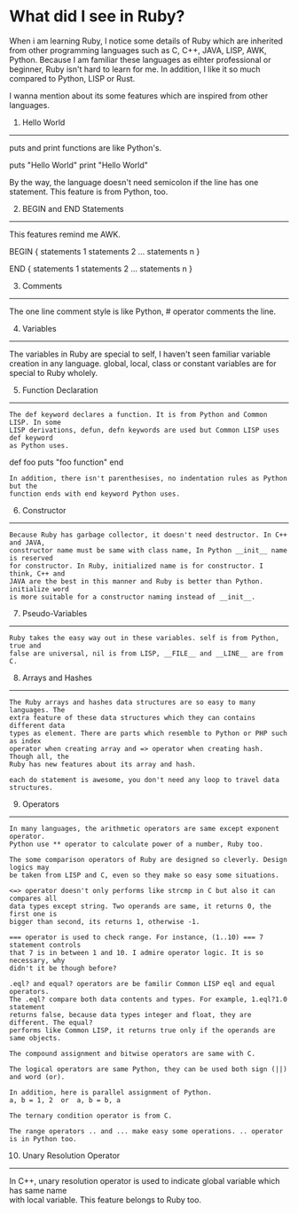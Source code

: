 What did I see in Ruby?
======================

 When i am learning Ruby, I notice some details of Ruby which are inherited from
other programming languages such as C, C++, JAVA, LISP, AWK, Python. Because I am
familiar these languages as eihter professional or beginner, Ruby isn't hard to
learn for me. In addition, I like it so much compared to Python, LISP or Rust.

 I wanna mention about its some features which are inspired from other languages.

 1. Hello World
 --------------
  puts and print functions are like Python's.
  
  puts "Hello World"
  print "Hello World"

  By the way, the language doesn't need semicolon if the line has one statement.
  This feature is from Python, too.

 2. BEGIN and END Statements
 ---------------------------
  This features remind me AWK.

  BEGIN {
    statements 1
    statements 2
		...
    statements n
  }

  END {
    statements 1
    statements 2
		...
    statements n
  }

 3. Comments
 -----------
  The one line comment style is like Python, # operator comments the line.
 
 4. Variables
 ------------
  The variables in Ruby are special to self, I haven't seen familiar variable
	creation in any language. global, local, class or constant variables are for
  special to Ruby wholely.

 5. Function Declaration
 -----------------------
	The def keyword declares a function. It is from Python and Common LISP. In some
	LISP derivations, defun, defn keywords are used but Common LISP uses def keyword
	as Python uses.

  def foo
 		 puts "foo function"
  end

	In addition, there isn't parenthesises, no indentation rules as Python but the
	function ends with end keyword Python uses.

 6. Constructor
 --------------
	Because Ruby has garbage collector, it doesn't need destructor. In C++ and JAVA,
	constructor name must be same with class name, In Python __init__ name is reserved
	for constructor. In Ruby, initialized name is for constructor. I think, C++ and 
	JAVA are the best in this manner and Ruby is better than Python. initialize word
	is more suitable for a constructor naming instead of __init__.
	  
 7. Pseudo-Variables
 -------------------
	Ruby takes the easy way out in these variables. self is from Python, true and 
	false are universal, nil is from LISP, __FILE__ and __LINE__ are from C.

 8. Arrays and Hashes
 --------------------
	The Ruby arrays and hashes data structures are so easy to many languages. The
	extra feature of these data structures which they can contains different data
	types as element. There are parts which resemble to Python or PHP such as index
	operator when creating array and => operator when creating hash. Though all, the
	Ruby has new features about its array and hash.

	each do statement is awesome, you don't need any loop to travel data structures.

 9. Operators
 ------------
	In many languages, the arithmetic operators are same except exponent operator.
	Python use ** operator to calculate power of a number, Ruby too.

	The some comparison operators of Ruby are designed so cleverly. Design logics may
	be taken from LISP and C, even so they make so easy some situations.

	<=> operator doesn't only performs like strcmp in C but also it can compares all
	data types except string. Two operands are same, it returns 0, the first one is
	bigger than second, its returns 1, otherwise -1.

	=== operator is used to check range. For instance, (1..10) === 7 statement controls
	that 7 is in between 1 and 10. I admire operator logic. It is so necessary, why
	didn't it be though before?

	.eql? and equal? operators are be familir Common LISP eql and equal operators. 
	The .eql? compare both data contents and types. For example, 1.eql?1.0 statement
	returns false, because data types integer and float, they are different. The equal?
	performs like Common LISP, it returns true only if the operands are same objects.

	The compound assignment and bitwise operators are same with C.

	The logical operators are same Python, they can be used both sign (||) and word (or).

	In addition, here is parallel assignment of Python.
	a, b = 1, 2  or  a, b = b, a

	The ternary condition operator is from C.

	The range operators .. and ... make easy some operations. .. operator is in Python too.

 10. Unary Resolution Operator
 -----------------------------
  In C++, unary resolution operator is used to indicate global variable which has same name  
	with local variable. This feature belongs to Ruby too.